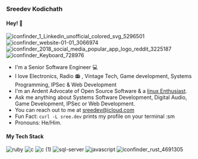 ### Sreedev Kodichath
#### Hey! :wave:  

![iconfinder_1_Linkedin_unofficial_colored_svg_5296501](https://user-images.githubusercontent.com/36154121/112133283-8b935580-8bf1-11eb-9324-f56c6c6cad45.png)
&nbsp; ![iconfinder_website-01-01_3066974](https://user-images.githubusercontent.com/36154121/112134254-8d114d80-8bf2-11eb-973c-b890d5395d82.png)
&nbsp; ![iconfinder_2018_social_media_popular_app_logo_reddit_3225187](https://user-images.githubusercontent.com/36154121/112134385-b500b100-8bf2-11eb-84f8-f738004bd2d8.png)
&nbsp; ![iconfinder_Keyboard_728976](https://user-images.githubusercontent.com/36154121/112134552-e11c3200-8bf2-11eb-8e10-bdea2de93f3c.png)


* I'm a Senior Software Engineer 💻
* I love Electronics, Radio 📻 , Vintage Tech, Game development, Systems Programming, IPSec & Web Development
* I'm an Ardent Advocate of Open Source Software & a [linux Enthusiast](https://github.com/sreedevk/dotfiles).
* Ask me anything about Systems Software Development, Digital Audio, Game Development, IPSec or Web Development.
* You can reach out to me at [sreedev@icloud.com](mailto:sreedev@icloud.com)
* Fun Fact: `curl -L sree.dev` prints my profile on your terminal :sm
* Pronouns: He/Him.

#### My Tech Stack

![ruby](https://user-images.githubusercontent.com/36154121/112136176-a6b39480-8bf4-11eb-9256-b54e0742067f.png)
![c](https://user-images.githubusercontent.com/36154121/112136297-c3e86300-8bf4-11eb-8957-f9d8b2f62efa.png)
![c (1)](https://user-images.githubusercontent.com/36154121/112136371-da8eba00-8bf4-11eb-9f5a-3fc5a3c0bf90.png)
![sql-server](https://user-images.githubusercontent.com/36154121/112136883-964fe980-8bf5-11eb-8166-2aad11bf8d2d.png)
![javascript](https://user-images.githubusercontent.com/36154121/112136790-715b7680-8bf5-11eb-806e-888c26a4dc4c.png)
![iconfinder_rust_4691305](https://user-images.githubusercontent.com/36154121/112137057-cdbe9600-8bf5-11eb-87a2-14e6a0a0308c.png)

